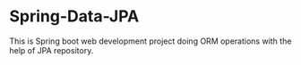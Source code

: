# Spring-Data-JPA
This is Spring boot web development project doing ORM operations with the help of JPA repository.
